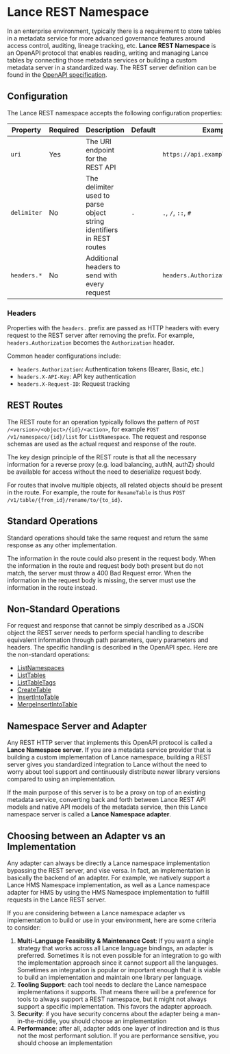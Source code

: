 # Lance REST Namespace

In an enterprise environment, typically there is a requirement to store tables in a metadata service
for more advanced governance features around access control, auditing, lineage tracking, etc.
**Lance REST Namespace** is an OpenAPI protocol that enables reading, writing and managing Lance tables
by connecting those metadata services or building a custom metadata server in a standardized way.
The REST server definition can be found in the [OpenAPI specification](https://editor-next.swagger.io/?url=https://raw.githubusercontent.com/lancedb/lance-namespace/refs/heads/main/docs/src/spec/rest.yaml).

## Configuration

The Lance REST namespace accepts the following configuration properties:

| Property    | Required | Description                                                            | Default | Example                           |
|-------------|----------|------------------------------------------------------------------------|---------|-----------------------------------|
| `uri`       | Yes      | The URI endpoint for the REST API                                      |         | `https://api.example.com/lance`   |
| `delimiter` | No       | The delimiter used to parse object string identifiers in REST routes   | `.`     | `.`, `/`, `::`, `#`               |
| `headers.*` | No       | Additional headers to send with every request                          |         | `headers.Authorization=Bearer...` |

### Headers

Properties with the `headers.` prefix are passed as HTTP headers with every request to the REST server
after removing the prefix. For example, `headers.Authorization` becomes the `Authorization` header.

Common header configurations include:
- `headers.Authorization`: Authentication tokens (Bearer, Basic, etc.)
- `headers.X-API-Key`: API key authentication
- `headers.X-Request-ID`: Request tracking

## REST Routes

The REST route for an operation typically follows the pattern of `POST /<version>/<object>/{id}/<action>`,
for example `POST /v1/namespace/{id}/list` for `ListNamespace`.
The request and response schemas are used as the actual request and response of the route. 

The key design principle of the REST route is that all the necessary information for a reverse proxy 
(e.g. load balancing, authN, authZ) should be available for access without the need to deserialize request body.

For routes that involve multiple objects, all related objects should be present in the route.
For example, the route for `RenameTable` is thus `POST /v1/table/{from_id}/rename/to/{to_id}`.

## Standard Operations

Standard operations should take the same request and return the same response as any other implementation.

The information in the route could also present in the request body.
When the information in the route and request body both present but do not match, the server must throw a 400 Bad Request error.
When the information in the request body is missing, the server must use the information in the route instead.

## Non-Standard Operations

For request and response that cannot be simply described as a JSON object 
the REST server needs to perform special handling to describe equivalent information through path parameters, 
query parameters and headers. The specific handling is described in the OpenAPI spec.
Here are the non-standard operations:

- [ListNamespaces](./list-namespaces)
- [ListTables](./list-tables)
- [ListTableTags](./list-table-tags)
- [CreateTable](./create-table)
- [InsertIntoTable](./insert-into-table)
- [MergeInsertIntoTable](./merge-insert-into-table)

## Namespace Server and Adapter

Any REST HTTP server that implements this OpenAPI protocol is called a **Lance Namespace server**.
If you are a metadata service provider that is building a custom implementation of Lance namespace,
building a REST server gives you standardized integration to Lance
without the need to worry about tool support and
continuously distribute newer library versions compared to using an implementation.

If the main purpose of this server is to be a proxy on top of an existing metadata service,
converting back and forth between Lance REST API models and native API models of the metadata service,
then this Lance namespace server is called a **Lance Namespace adapter**.

## Choosing between an Adapter vs an Implementation

Any adapter can always be directly a Lance namespace implementation bypassing the REST server,
and vise versa. In fact, an implementation is basically the backend of an adapter.
For example, we natively support a Lance HMS Namespace implementation,
as well as a Lance namespace adapter for HMS by using the HMS Namespace implementation to fulfill requests in the Lance REST server.

If you are considering between a Lance namespace adapter vs implementation to build or use in your environment,
here are some criteria to consider:

1. **Multi-Language Feasibility & Maintenance Cost**: If you want a single strategy that works across all Lance language bindings, an adapter is preferred.
   Sometimes it is not even possible for an integration to go with the implementation approach since it cannot support all the languages.
   Sometimes an integration is popular or important enough that it is viable to build an implementation and maintain one library per language.
2. **Tooling Support**: each tool needs to declare the Lance namespace implementations it supports.
   That means there will be a preference for tools to always support a REST namespace,
   but it might not always support a specific implementation. This favors the adapter approach.
3. **Security**: if you have security concerns about the adapter being a man-in-the-middle, you should choose an implementation
4. **Performance**: after all, adapter adds one layer of indirection and is thus not the most performant solution.
   If you are performance sensitive, you should choose an implementation